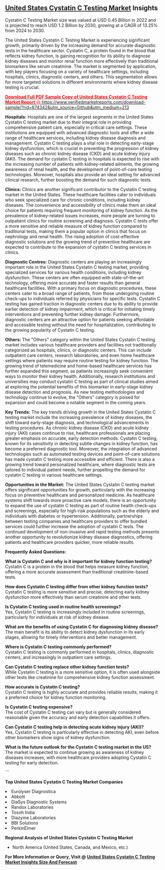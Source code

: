<h2><a href="https://www.verifiedmarketreports.com/download-sample/?rid=674342&amp;utm_source=Github&amp;utm_medium=213" target="_blank">United States Cystatin C Testing Market</a> Insights</h2><p>Cystatin C Testing Market size was valued at USD 0.45 Billion in 2022 and is projected to reach USD 1.2 Billion by 2030, growing at a CAGR of 13.25% from 2024 to 2030.</p><p><p>The United States Cystatin C Testing Market is experiencing significant growth, primarily driven by the increasing demand for accurate diagnostic tests in the healthcare sector. Cystatin C, a protein found in the blood that reflects kidney function, is gaining recognition for its ability to diagnose kidney diseases and monitor renal function more effectively than traditional biomarkers like serum creatinine. The market is segmented by application, with key players focusing on a variety of healthcare settings, including hospitals, clinics, diagnostic centers, and others. This segmentation allows for more targeted solutions in different environments where kidney disease testing is crucial. <a href="#"><p><span class=""><span style="color: #ff0000;"><strong>Download Full PDF Sample Copy of United States Cystatin C Testing Market Report</strong> @ </span><a href="https://www.verifiedmarketreports.com/download-sample/?rid=674342&amp;utm_source=Github&amp;utm_medium=213" target="_blank">https://www.verifiedmarketreports.com/download-sample/?rid=674342&amp;utm_source=Github&amp;utm_medium=213</a></span></p></a></p><p><strong>Hospitals:</strong> Hospitals are one of the largest segments in the United States Cystatin C testing market due to their integral role in providing comprehensive patient care, especially in critical care settings. These institutions are equipped with advanced diagnostic tools and offer a wide range of healthcare services, including kidney disease diagnosis and management. Cystatin C testing plays a vital role in detecting early-stage kidney dysfunction, which is crucial in preventing the progression of kidney diseases such as chronic kidney disease (CKD) and acute kidney injury (AKI). The demand for cystatin C testing in hospitals is expected to rise with the increasing number of patients with kidney-related ailments, the growing awareness of renal health, and the development of point-of-care testing technologies. Moreover, hospitals also provide an ideal setting for advanced clinical research, further boosting the demand for such diagnostic tests.<p><strong>Clinics:</strong> Clinics are another significant contributor to the Cystatin C testing market in the United States. These healthcare facilities cater to individuals who seek specialized care for chronic conditions, including kidney diseases. The convenience and accessibility of clinics make them an ideal choice for patients requiring frequent monitoring of kidney function. As the prevalence of kidney-related issues increases, more people are turning to outpatient clinics for routine screening and diagnosis. Cystatin C tests offer a more sensitive and reliable measure of kidney function compared to traditional tests, making them a popular option in clinics that focus on nephrology and renal health. The rising adoption of cost-effective diagnostic solutions and the growing trend of preventive healthcare are expected to contribute to the expansion of cystatin C testing services in clinics.<p><strong>Diagnostic Centres:</strong> Diagnostic centers are playing an increasingly important role in the United States Cystatin C testing market, providing specialized services for various health conditions, including kidney dysfunction. These centers are often equipped with state-of-the-art technology, offering more accurate and faster results than general healthcare facilities. With a primary focus on diagnostic procedures, these centers cater to a broad range of patients, from those undergoing routine check-ups to individuals referred by physicians for specific tests. Cystatin C testing has gained traction in diagnostic centers due to its ability to provide earlier detection of kidney impairment, which is critical for initiating timely interventions and preventing further kidney damage. Furthermore, diagnostic centers are an attractive option for patients seeking affordable and accessible testing without the need for hospitalization, contributing to the growing popularity of Cystatin C testing.<p><strong>Others:</strong> The "Others" category within the United States Cystatin C testing market includes various healthcare providers and facilities not traditionally categorized as hospitals, clinics, or diagnostic centers. This can include outpatient care centers, research laboratories, and even home healthcare settings where patients may require routine testing for kidney function. The growing trend of telemedicine and home-based healthcare services has further expanded this segment, as patients increasingly seek convenient ways to monitor their kidney health. Additionally, research institutions and universities may conduct cystatin C testing as part of clinical studies aimed at exploring the potential benefits of this biomarker in early-stage kidney disease detection and prognosis. As new testing methodologies and technology continue to evolve, the "Others" category is poised for expansion and could become a notable segment in the coming years.<p><strong>Key Trends:</strong> The key trends driving growth in the United States Cystatin C testing market include the increasing prevalence of kidney diseases, the shift toward early-stage diagnosis, and technological advancements in testing procedures. As chronic kidney disease (CKD) and acute kidney injury (AKI) cases continue to rise, healthcare professionals are placing greater emphasis on accurate, early detection methods. Cystatin C testing, known for its sensitivity in detecting subtle changes in kidney function, has become a preferred diagnostic tool. Moreover, the integration of advanced technologies such as automated testing devices and point-of-care solutions has made cystatin C testing more accessible and efficient. There is also a growing trend toward personalized healthcare, where diagnostic tests are tailored to individual patient needs, further propelling the demand for cystatin C testing in various healthcare settings.<p><strong>Opportunities in the Market:</strong> The United States Cystatin C testing market offers significant opportunities for growth, particularly with the increasing focus on preventive healthcare and personalized medicine. As healthcare systems shift towards more proactive care models, there is an opportunity to expand the use of cystatin C testing as part of routine health check-ups and screenings, especially for high-risk populations such as the elderly and individuals with diabetes or hypertension. Additionally, partnerships between testing companies and healthcare providers to offer bundled services could further increase the adoption of cystatin C tests. The continued development of non-invasive and rapid testing methods presents another opportunity to revolutionize kidney disease diagnostics, offering patients and healthcare providers quicker, more reliable results.<p><strong>Frequently Asked Questions:</strong></p><p><strong>What is Cystatin C and why is it important for kidney function testing?</strong><br>Cystatin C is a protein in the blood that helps measure kidney function, offering a more accurate assessment than traditional creatinine-based tests.</p><p><strong>How does Cystatin C testing differ from other kidney function tests?</strong><br>Cystatin C testing is more sensitive and precise, detecting early kidney dysfunction more effectively than serum creatinine and other tests.</p><p><strong>Is Cystatin C testing used in routine health screenings?</strong><br>Yes, Cystatin C testing is increasingly included in routine screenings, particularly for individuals at risk of kidney disease.</p><p><strong>What are the benefits of using Cystatin C for diagnosing kidney disease?</strong><br>The main benefit is its ability to detect kidney dysfunction in its early stages, allowing for timely interventions and better management.</p><p><strong>Where is Cystatin C testing commonly performed?</strong><br>Cystatin C testing is commonly performed in hospitals, clinics, diagnostic centers, and increasingly in outpatient care settings.</p><p><strong>Can Cystatin C testing replace other kidney function tests?</strong><br>While Cystatin C testing is a more sensitive option, it is often used alongside other tests like creatinine for comprehensive kidney function assessment.</p><p><strong>How accurate is Cystatin C testing?</strong><br>Cystatin C testing is highly accurate and provides reliable results, making it a preferred choice for kidney function monitoring.</p><p><strong>Is Cystatin C testing expensive?</strong><br>The cost of Cystatin C testing can vary but is generally considered reasonable given the accuracy and early detection capabilities it offers.</p><p><strong>Can Cystatin C testing help in detecting acute kidney injury (AKI)?</strong><br>Yes, Cystatin C testing is particularly effective in detecting AKI, even before other biomarkers show signs of kidney dysfunction.</p><p><strong>What is the future outlook for the Cystatin C testing market in the US?</strong><br>The market is expected to continue growing as awareness of kidney diseases increases, with more healthcare providers adopting Cystatin C testing for early detection.</p>```</p><p><strong>Top United States Cystatin C Testing Market Companies</strong></p><div data-test-id=""><p><li>Eurolyser Diagnostica</li><li> Abbott</li><li> DiaSys Diagnostic Systems</li><li> Randox Laboratories</li><li> Tosoh India</li><li> Diazyme Laboratories</li><li> BBI Solutions</li><li> PerkinElmer</li></p><div><strong>Regional Analysis of&nbsp;United States Cystatin C Testing Market</strong></div><ul><li dir="ltr"><p dir="ltr">North America&nbsp;(United States, Canada, and Mexico, etc.)</p></li></ul><p><strong>For More Information or Query, Visit @&nbsp;</strong><strong><a href="https://www.verifiedmarketreports.com/product/cystatin-c-testing-market/?utm_source=Github&amp;utm_medium=213" target="_blank">United States Cystatin C Testing Market Insights Size And Forecast</a></strong></p></div>
